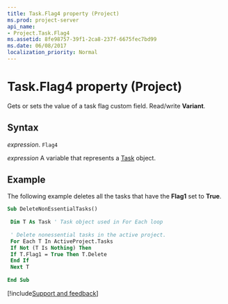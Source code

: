 ```yaml
---
title: Task.Flag4 property (Project)
ms.prod: project-server
api_name:
- Project.Task.Flag4
ms.assetid: 8fe98757-39f1-2ca8-237f-6675fec7bd99
ms.date: 06/08/2017
localization_priority: Normal
---
```



# Task.Flag4 property (Project)

Gets or sets the value of a task flag custom field. Read/write  **Variant**.


## Syntax

_expression_. `Flag4`

_expression_ A variable that represents a [Task](./Project.Task.md) object.


## Example

The following example deletes all the tasks that have the  **Flag1** set to **True**.


```vb
Sub DeleteNonEssentialTasks() 
 
 Dim T As Task ' Task object used in For Each loop 
 
 ' Delete nonessential tasks in the active project. 
 For Each T In ActiveProject.Tasks 
 If Not (T Is Nothing) Then 
 If T.Flag1 = True Then T.Delete 
 End If 
 Next T 
 
End Sub
```

[!include[Support and feedback](~/includes/feedback-boilerplate.md)]